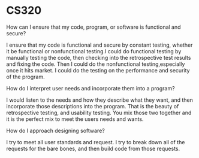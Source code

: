 # CS320
How can I ensure that my code, program, or software is functional and secure?

I ensure that my code is functional and secure by constant testing, whether it be functional or nonfunctional testing.I could do functional testing by manually testing the code, then checking into the retrospective test results and fixing the code. Then I could do the nonfunctional testing,especially once it hits market. I could do the testing on the performance and security of the program.

How do I interpret user needs and incorporate them into a program?

I would listen to the needs and how they describe what they want, and then incorporate those descriptions into the program. That is the beauty of retrospective testing, and usability testing. You mix those two together and it is the perfect mix to meet the users needs and wants.

How do I approach designing software?

I try to meet all user standards and request. I try to break down all of the requests for the bare bones, and then build code from those requests.
